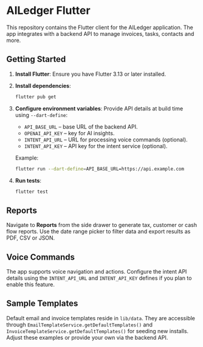 # AILedger Flutter

This repository contains the Flutter client for the AILedger application. The app integrates with a backend API to manage invoices, tasks, contacts and more.

## Getting Started

1. **Install Flutter**: Ensure you have Flutter 3.13 or later installed.
2. **Install dependencies**:
   ```bash
   flutter pub get
   ```
3. **Configure environment variables**:
   Provide API details at build time using `--dart-define`:
   - `API_BASE_URL` – base URL of the backend API.
   - `OPENAI_API_KEY` – key for AI insights.
   - `INTENT_API_URL` – URL for processing voice commands (optional).
   - `INTENT_API_KEY` – API key for the intent service (optional).

   Example:
   ```bash
   flutter run --dart-define=API_BASE_URL=https://api.example.com
   ```
4. **Run tests**:
   ```bash
   flutter test
   ```

## Reports

Navigate to **Reports** from the side drawer to generate tax, customer or cash flow reports. Use the date range picker to filter data and export results as PDF, CSV or JSON.

## Voice Commands

The app supports voice navigation and actions. Configure the intent API details using the `INTENT_API_URL` and `INTENT_API_KEY` defines if you plan to enable this feature.

## Sample Templates

Default email and invoice templates reside in `lib/data`. They are accessible
through `EmailTemplateService.getDefaultTemplates()` and
`InvoiceTemplateService.getDefaultTemplates()` for seeding new installs. Adjust
these examples or provide your own via the backend API.
